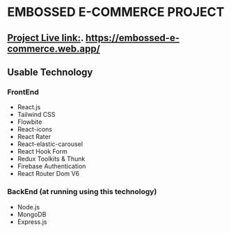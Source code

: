 # EMBOSSED E-COMMERCE PROJECT

## [Project Live link:](https://embossed-e-commerce.web.app/). https://embossed-e-commerce.web.app/

## Usable Technology

### FrontEnd

<ul>
<li>React.js</li>
<li>Tailwind CSS</li>
<li>Flowbite</li>
<li>React-icons</li>
<li>React Rater</li>
<li>React-elastic-carousel</li>
<li>React Hook Form </li>
<li>Redux Toolkits & Thunk</li>
<li>Firebase Authentication</li>
<li>React Router Dom V6</li>
</ul>

### BackEnd (at running using this technology)

<ul>
<li>Node.js</li>
<li>MongoDB</li>
<li>Express.js</li>
</ul>
